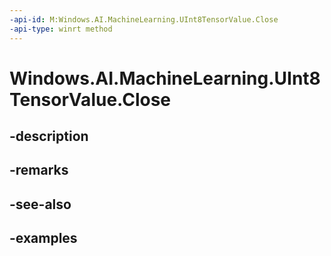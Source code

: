 ```yaml
---
-api-id: M:Windows.AI.MachineLearning.UInt8TensorValue.Close
-api-type: winrt method
---
```


<!-- Method syntax.
public void UInt8TensorValue.Close()
-->

# Windows.AI.MachineLearning.UInt8TensorValue.Close

## -description

## -remarks

## -see-also

## -examples

